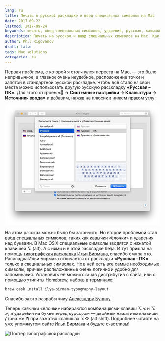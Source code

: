 ```yaml
---
lang: ru
title: Печать в русской раскладке и ввод специальных символов на Mac
date: 2017-09-22
lastmod: 2017-09-24
keywords: печать, ввод специальных символов, ударения, русская, кавычки, ёлочки, раскладка, клавиатура, типографская раскладка, Илья Бирман
description: Печать на русском и ввод специальных символов на Mac. Как ставить ударения. Как ставить кавычки ёлочки. Использование типографской раскладки Ильи Бирмана. 
author: Phil Rigovanov
draft: false
tags: Mac solutions
categories: ru
---
```


Первая проблема, с которой я столкнулся пересев на Mac, — это было непривычное, а главное очень неудобное, расположение точки и запятой в стандартной русской раскладке. Чтобы всё стало на свои места можно использовать другую русскую расскладку **«Русская – ПК»**. Для этого откроем **« → Системные настройки → Клавиатура → Источники ввода»** и добавим, нажав на плюсик в нижем правом углу:

![Установка клавиатурной раскладки Русская — ПК](/assets/img/blog/setLayout.jpg)

На этом рассказ можно было бы закончить. Но второй проблемой стал ввод специальных  символов, таких как кавычки «ёлочки» и ударения над буквами. В Mac OS X специальные символы вводятся с нажатой клавишей **⌥** \(alt\). А с ними и в этой раскладке беда. И тут пришла на помощь [типографская раскладка Ильи Бирмана](https://ilyabirman.ru/projects/typography-layout/), спасибо ему за это. Раскладка Ильи Бирмана отличается от раскладки **«Русская – ПК»** только в специальных символах. Но в ней есть все самые необходимые символы, причем расположенные очень логично и удобно для запоминания. Установить её можно скачав дистрибутив с сайта, или с помощью утилиты [Homebrew](https://brew.sh), набрав в терминале:

```sh
brew cask install ilya-birman-typography-layout
```
Спасибо за это разработчику [Александру Бунину](https://github.com/sashkab).

Теперь кавычки «ёлочки» набираются комбинациями клавиш **⌥  <** и **⌥  >**, а ударе́ния на букве перед курсором — двойным нажатием клавиши **/** (она же **?**) при зажатых клавишах **⌥⇧** (alt shift). Подробнее читайте на уже упомянутом сайте [Ильи Бирмана](https://ilyabirman.ru/projects/typography-layout/) и будьте счастливы!

![Постер типографской раскладки](https://ilyabirman.ru/projects/typography-layout/poster/i/typolayout-poster.png)

<script src="https://gist.github.com/a1ip/c4d4e4a9a3d6f694e27d118b48ec6967.js?file=ru_typo_layout.md"></script>
